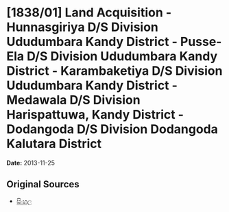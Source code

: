 # [1838/01] Land Acquisition - Hunnasgiriya D/S Division Ududumbara Kandy District - Pusse-Ela D/S Division Ududumbara Kandy District - Karambaketiya D/S Division Ududumbara Kandy District - Medawala D/S Division Harispattuwa, Kandy District - Dodangoda D/S Division Dodangoda Kalutara District

**Date:** 2013-11-25

## Original Sources

- [සිංහල](https://documents.gov.lk/view/extra-gazettes/2013/11/1838-01_S.pdf)
